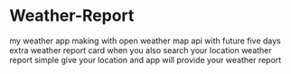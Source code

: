 # Weather-Report
 my weather app making with open weather map api with future five days extra weather report card when you also search your location weather report simple give your location and app will provide your weather report

